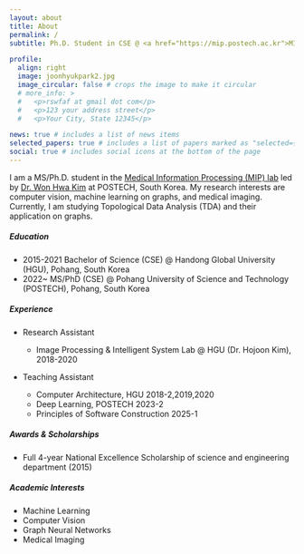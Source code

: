 ```yaml
---
layout: about
title: About
permalink: /
subtitle: Ph.D. Student in CSE @ <a href="https://mip.postech.ac.kr">MIP Lab</a>, POSTECH

profile:
  align: right
  image: joonhyukpark2.jpg
  image_circular: false # crops the image to make it circular
  # more_info: >
  #   <p>rswfaf at gmail dot com</p>
  #   <p>123 your address street</p>
  #   <p>Your City, State 12345</p>

news: true # includes a list of news items
selected_papers: true # includes a list of papers marked as "selected={true}"
social: true # includes social icons at the bottom of the page
---
```


I am a MS/Ph.D. student in the <a href="https://mip.postech.ac.kr">Medical Information Processing (MIP) lab</a> led by <a href="https://wwplato.github.io">Dr. Won Hwa Kim</a> at POSTECH, South Korea.
My research interests are computer vision, machine learning on graphs, and medical imaging.
Currently, I am studying Topological Data Analysis (TDA) and their application on graphs.

  

##### <b>Education</b>
  - 2015-2021 Bachelor of Science (CSE) @ Handong Global University (HGU), Pohang, South Korea
  - 2022~     MS/PhD (CSE) @ Pohang University of Science and Technology (POSTECH), Pohang, South Korea

##### <b>Experience</b>
  - Research Assistant
    - Image Processing & Intelligent System Lab @ HGU (Dr. Hojoon Kim), 2018-2020 

  - Teaching Assistant
    - Computer Architecture, HGU 2018-2,2019,2020
    - Deep Learning, POSTECH 2023-2
    - Principles of Software Construction 2025-1

##### <b>Awards & Scholarships</b>
  - Full 4-year National Excellence Scholarship of science and engineering department (2015)

##### <b>Academic Interests</b>
  - Machine Learning
  - Computer Vision
  - Graph Neural Networks
  - Medical Imaging
